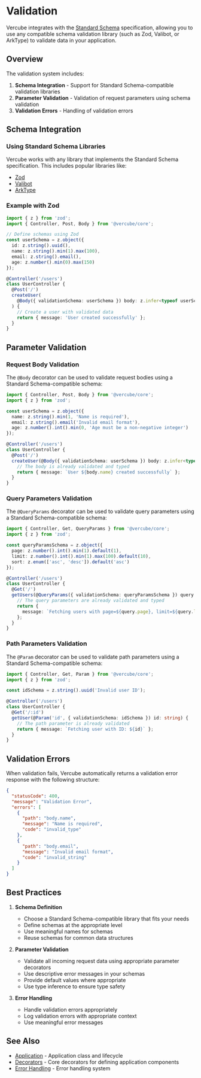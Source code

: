 # Validation

Vercube integrates with the [Standard Schema](https://github.com/standard-schema/standard-schema) specification, allowing you to use any compatible schema validation library (such as Zod, Valibot, or ArkType) to validate data in your application.

## Overview

The validation system includes:

1. **Schema Integration** - Support for Standard Schema-compatible validation libraries
2. **Parameter Validation** - Validation of request parameters using schema validation
3. **Validation Errors** - Handling of validation errors

## Schema Integration

### Using Standard Schema Libraries

Vercube works with any library that implements the Standard Schema specification. This includes popular libraries like:

- [Zod](https://github.com/colinhacks/zod)
- [Valibot](https://github.com/fabian-hiller/valibot)
- [ArkType](https://github.com/arktypeio/arktype)

### Example with Zod

```typescript
import { z } from 'zod';
import { Controller, Post, Body } from '@vercube/core';

// Define schemas using Zod
const userSchema = z.object({
  id: z.string().uuid(),
  name: z.string().min(1).max(100),
  email: z.string().email(),
  age: z.number().min(0).max(150)
});

@Controller('/users')
class UserController {
  @Post('/')
  createUser(
    @Body({ validationSchema: userSchema }) body: z.infer<typeof userSchema>,
  ) {
    // Create a user with validated data
    return { message: 'User created successfully' };
  }
}
```

## Parameter Validation

### Request Body Validation

The `@Body` decorator can be used to validate request bodies using a Standard Schema-compatible schema:

```typescript
import { Controller, Post, Body } from '@vercube/core';
import { z } from 'zod';

const userSchema = z.object({
  name: z.string().min(1, 'Name is required'),
  email: z.string().email('Invalid email format'),
  age: z.number().int().min(0, 'Age must be a non-negative integer')
});

@Controller('/users')
class UserController {
  @Post('/')
  createUser(@Body({ validationSchema: userSchema }) body: z.infer<typeof userSchema>) {
    // The body is already validated and typed
    return { message: `User ${body.name} created successfully` };
  }
}
```

### Query Parameters Validation

The `@QueryParams` decorator can be used to validate query parameters using a Standard Schema-compatible schema:

```typescript
import { Controller, Get, QueryParams } from '@vercube/core';
import { z } from 'zod';

const queryParamsSchema = z.object({
  page: z.number().int().min(1).default(1),
  limit: z.number().int().min(1).max(100).default(10),
  sort: z.enum(['asc', 'desc']).default('asc')
});

@Controller('/users')
class UserController {
  @Get('/')
  getUsers(@QueryParams({ validationSchema: queryParamsSchema }) query: z.infer<typeof queryParamsSchema>) {
    // The query parameters are already validated and typed
    return { 
      message: `Fetching users with page=${query.page}, limit=${query.limit}, sort=${query.sort}` 
    };
  }
}
```

### Path Parameters Validation

The `@Param` decorator can be used to validate path parameters using a Standard Schema-compatible schema:

```typescript
import { Controller, Get, Param } from '@vercube/core';
import { z } from 'zod';

const idSchema = z.string().uuid('Invalid user ID');

@Controller('/users')
class UserController {
  @Get('/:id')
  getUser(@Param('id', { validationSchema: idSchema }) id: string) {
    // The path parameter is already validated
    return { message: `Fetching user with ID: ${id}` };
  }
}
```

## Validation Errors

When validation fails, Vercube automatically returns a validation error response with the following structure:

```json
{
  "statusCode": 400,
  "message": "Validation Error",
  "errors": [
    {
      "path": "body.name",
      "message": "Name is required",
      "code": "invalid_type"
    },
    {
      "path": "body.email",
      "message": "Invalid email format",
      "code": "invalid_string"
    }
  ]
}
```

## Best Practices

1. **Schema Definition**
   - Choose a Standard Schema-compatible library that fits your needs
   - Define schemas at the appropriate level
   - Use meaningful names for schemas
   - Reuse schemas for common data structures

2. **Parameter Validation**
   - Validate all incoming request data using appropriate parameter decorators
   - Use descriptive error messages in your schemas
   - Provide default values where appropriate
   - Use type inference to ensure type safety

3. **Error Handling**
   - Handle validation errors appropriately
   - Log validation errors with appropriate context
   - Use meaningful error messages

## See Also

- [Application](./application.md) - Application class and lifecycle
- [Decorators](./decorators.md) - Core decorators for defining application components
- [Error Handling](./error-handling.md) - Error handling system
